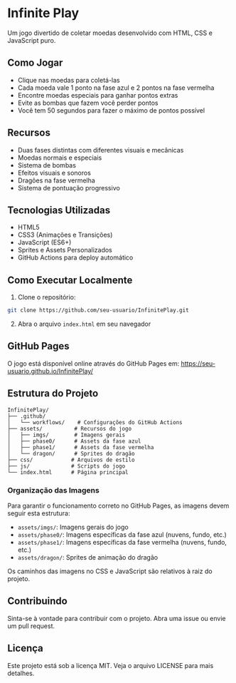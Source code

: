 # Infinite Play

Um jogo divertido de coletar moedas desenvolvido com HTML, CSS e JavaScript puro.

## Como Jogar

- Clique nas moedas para coletá-las
- Cada moeda vale 1 ponto na fase azul e 2 pontos na fase vermelha
- Encontre moedas especiais para ganhar pontos extras
- Evite as bombas que fazem você perder pontos
- Você tem 50 segundos para fazer o máximo de pontos possível

## Recursos

- Duas fases distintas com diferentes visuais e mecânicas
- Moedas normais e especiais
- Sistema de bombas
- Efeitos visuais e sonoros
- Dragões na fase vermelha
- Sistema de pontuação progressivo

## Tecnologias Utilizadas

- HTML5
- CSS3 (Animações e Transições)
- JavaScript (ES6+)
- Sprites e Assets Personalizados
- GitHub Actions para deploy automático

## Como Executar Localmente

1. Clone o repositório:
```bash
git clone https://github.com/seu-usuario/InfinitePlay.git
```

2. Abra o arquivo `index.html` em seu navegador

## GitHub Pages

O jogo está disponível online através do GitHub Pages em:
https://seu-usuario.github.io/InfinitePlay/

## Estrutura do Projeto

```
InfinitePlay/
├── .github/
│   └── workflows/    # Configurações do GitHub Actions
├── assets/          # Recursos do jogo
│   ├── imgs/        # Imagens gerais
│   ├── phase0/      # Assets da fase azul
│   ├── phase1/      # Assets da fase vermelha
│   └── dragon/      # Sprites do dragão
├── css/            # Arquivos de estilo
├── js/             # Scripts do jogo
└── index.html      # Página principal
```

### Organização das Imagens

Para garantir o funcionamento correto no GitHub Pages, as imagens devem seguir esta estrutura:

- `assets/imgs/`: Imagens gerais do jogo
- `assets/phase0/`: Imagens específicas da fase azul (nuvens, fundo, etc.)
- `assets/phase1/`: Imagens específicas da fase vermelha (nuvens, fundo, etc.)
- `assets/dragon/`: Sprites de animação do dragão

Os caminhos das imagens no CSS e JavaScript são relativos à raiz do projeto.

## Contribuindo

Sinta-se à vontade para contribuir com o projeto. Abra uma issue ou envie um pull request.

## Licença

Este projeto está sob a licença MIT. Veja o arquivo LICENSE para mais detalhes. 